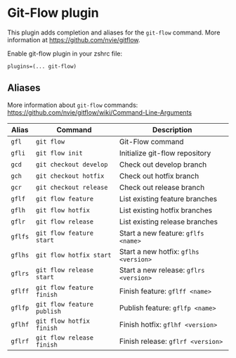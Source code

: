 # Git-Flow plugin

This plugin adds completion and aliases for the `git-flow` command. More information
at https://github.com/nvie/gitflow.

Enable git-flow plugin in your zshrc file:
```
plugins=(... git-flow)
```

## Aliases

More information about `git-flow` commands:
https://github.com/nvie/gitflow/wiki/Command-Line-Arguments

| Alias   | Command                    | Description                            |
|---------|----------------------------|----------------------------------------|
| `gfl`   | `git flow`                 | Git-Flow command                       |
| `gfli`  | `git flow init`            | Initialize git-flow repository         |
| `gcd`   | `git checkout develop`     | Check out develop branch               |
| `gch`   | `git checkout hotfix`      | Check out hotfix branch                |
| `gcr`   | `git checkout release`     | Check out release branch               |
| `gflf`  | `git flow feature`         | List existing feature branches         |
| `gflh`  | `git flow hotfix`          | List existing hotfix branches          |
| `gflr`  | `git flow release`         | List existing release branches         |
| `gflfs` | `git flow feature start`   | Start a new feature: `gflfs <name>`    |
| `gflhs` | `git flow hotfix start`    | Start a new hotfix: `gflhs <version>`  |
| `gflrs` | `git flow release start`   | Start a new release: `gflrs <version>` |
| `gflff` | `git flow feature finish`  | Finish feature: `gflff <name>`         |
| `gflfp` | `git flow feature publish` | Publish feature: `gflfp <name>`        |
| `gflhf` | `git flow hotfix finish`   | Finish hotfix: `gflhf <version>`       |
| `gflrf` | `git flow release finish`  | Finish release: `gflrf <version>`      |
